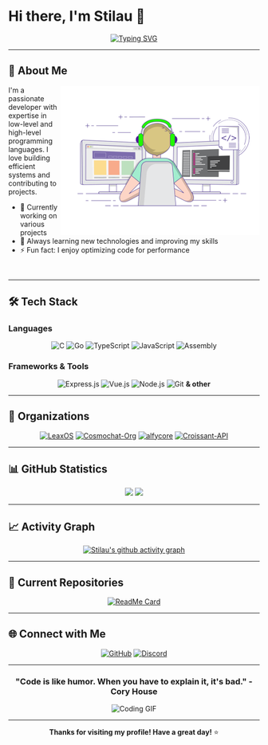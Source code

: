 # Hi there, I'm Stilau 👋

<div align="center">
  
[![Typing SVG](https://readme-typing-svg.herokuapp.com?font=Fira+Code&size=30&duration=3000&pause=1000&color=00D9FF&center=true&vCenter=true&width=600&lines=Full+Stack+Developer;System+Programming+Enthusiast;Open+Source+Contributor)](https://git.io/typing-svg)

</div>

---

## 🚀 About Me

<img align="right" alt="Coding" width="400" src="https://raw.githubusercontent.com/devSouvik/devSouvik/master/gif3.gif">

I'm a passionate developer with expertise in low-level and high-level programming languages. I love building efficient systems and contributing to projects.

- 🔭 Currently working on various projects
- 🌱 Always learning new technologies and improving my skills
- ⚡ Fun fact: I enjoy optimizing code for performance

<br clear="right"/>

---

## 🛠️ Tech Stack

### Languages
<div align="center">

![C](https://img.shields.io/badge/C-00599C?style=for-the-badge&logo=c&logoColor=white)
![Go](https://img.shields.io/badge/Go-00ADD8?style=for-the-badge&logo=go&logoColor=white)
![TypeScript](https://img.shields.io/badge/TypeScript-007ACC?style=for-the-badge&logo=typescript&logoColor=white)
![JavaScript](https://img.shields.io/badge/JavaScript-F7DF1E?style=for-the-badge&logo=javascript&logoColor=black)
![Assembly](https://img.shields.io/badge/Assembly-000000?style=for-the-badge&logo=assemblyscript&logoColor=white)

</div>

### Frameworks & Tools
<div align="center">

![Express.js](https://img.shields.io/badge/Express.js-404D59?style=for-the-badge&logo=express)
![Vue.js](https://img.shields.io/badge/Vue.js-35495E?style=for-the-badge&logo=vue.js&logoColor=4FC08D)
![Node.js](https://img.shields.io/badge/Node.js-43853D?style=for-the-badge&logo=node.js&logoColor=white)
![Git](https://img.shields.io/badge/Git-F05032?style=for-the-badge&logo=git&logoColor=white)
**& other**

</div>

---

## 🏢 Organizations

<div align="center">

[![LeaxOS](https://img.shields.io/badge/LeaxOS-Member-blue?style=for-the-badge&logo=github)](https://github.com/LeaxOS)
[![Cosmochat-Org](https://img.shields.io/badge/Cosmochat--Org-Member-green?style=for-the-badge&logo=github)](https://github.com/Cosmochat-Org)
[![alfycore](https://img.shields.io/badge/alfycore-Member-orange?style=for-the-badge&logo=github)](https://github.com/alfycore)
[![Croissant-API](https://img.shields.io/badge/Croissant--API-Member-yellow?style=for-the-badge&logo=github)](https://github.com/Croissant-API)

</div>

---

## 📊 GitHub Statistics

<div align="center">
  
<img height="180em" src="https://github-readme-stats.vercel.app/api?username=stilau-stilau&show_icons=true&count_private=true&hide_border=true&theme=tokyonight&bg_color=0D1117&title_color=00D9FF&icon_color=00D9FF&text_color=ffffff"/>

<img height="180em" src="https://github-readme-stats.vercel.app/api/top-langs/?username=stilau-stilau&layout=compact&hide_border=true&theme=tokyonight&bg_color=0D1117&title_color=00D9FF&text_color=ffffff"/>

</div>

---

## 📈 Activity Graph

<div align="center">

[![Stilau's github activity graph](https://github-readme-activity-graph.vercel.app/graph?username=stilau-stilau&theme=react-dark&bg_color=0D1117&color=00D9FF&line=00D9FF&point=ffffff&area=true&hide_border=true)](https://github.com/ashutosh00710/github-readme-activity-graph)

</div>

---

## 🎯 Current Repositories

<div align="center">

[![ReadMe Card](https://github-readme-stats.vercel.app/api/pin/?username=stilau-stilau&repo=stilau-stilau&theme=tokyonight&bg_color=0D1117&title_color=00D9FF&icon_color=00D9FF&text_color=ffffff&hide_border=true)](https://github.com/stilau-stilau/stilau-stilau)

</div>

---

## 🌐 Connect with Me

<div align="center">

[![GitHub](https://img.shields.io/badge/GitHub-100000?style=for-the-badge&logo=github&logoColor=white)](https://github.com/stilau-stilau)
[![Discord](https://img.shields.io/badge/Discord-7289DA?style=for-the-badge&logo=discord&logoColor=white)](https://discord.com/users/1322669751876587723)

</div>

---

<div align="center">

### "Code is like humor. When you have to explain it, it's bad." - Cory House

![Coding GIF](https://media.giphy.com/media/qgQUggAC3Pfv687qPC/giphy.gif)

</div>

---

<div align="center">
  
**Thanks for visiting my profile! Have a great day!** ⭐

</div>
